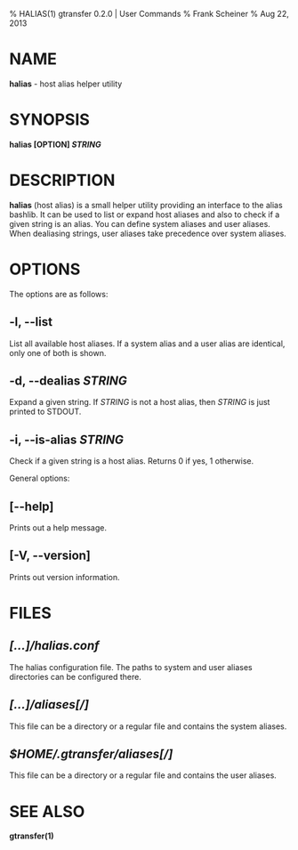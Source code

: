 % HALIAS(1) gtransfer 0.2.0 | User Commands
% Frank Scheiner
% Aug 22, 2013


# NAME #

**halias** - host alias helper utility


# SYNOPSIS #

**halias [OPTION] _STRING_**


# DESCRIPTION #

**halias** (host alias) is a small helper utility providing an interface to the
alias bashlib. It can be used to list or expand host aliases and also to check
if a given string is an alias. You can define system aliases and user aliases.
When dealiasing strings, user aliases take precedence over system aliases.


# OPTIONS #

The options are as follows:


## **-l, --list** ##

List all available host aliases. If a system alias and a user alias are
identical, only one of both is shown.
			

## **-d, --dealias _STRING_** ##

Expand a given string. If _STRING_ is not a host alias, then _STRING_ is just
printed to STDOUT.
		
			
## **-i, --is-alias _STRING_** ##

Check if a given string is a host alias. Returns 0 if yes, 1 otherwise.


General options:


## **[\--help]** ##

Prints out a help message.


## **[-V, \--version]** ##

Prints out version information.


# FILES #
       
       
## _[...]/halias.conf_ ##

The halias configuration file. The paths to system and user aliases directories
can be configured there.


## _[...]/aliases[/]_ ##

This file can be a directory or a regular file and contains the system aliases.


## _$HOME/.gtransfer/aliases[/]_ ##

This file can be a directory or a regular file and contains the user aliases.


# SEE ALSO #

**gtransfer(1)**

